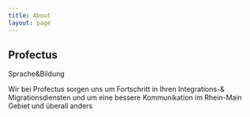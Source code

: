 ```yaml
---
title: About
layout: page
---
```

## Profectus
Sprache&Bildung

Wir bei Profectus sorgen uns um Fortschritt in Ihren Integrations-& Migrationsdiensten und
um eine bessere Kommunikation im Rhein-Main Gebiet und überall anders


